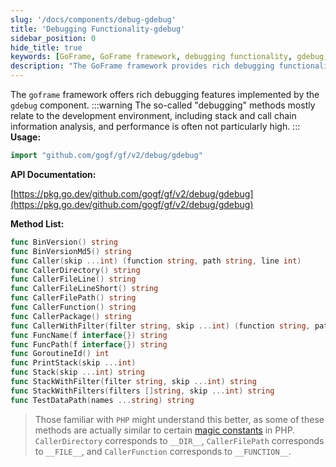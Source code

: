 ```yaml
---
slug: '/docs/components/debug-gdebug'
title: 'Debugging Functionality-gdebug'
sidebar_position: 0
hide_title: true
keywords: [GoFrame, GoFrame framework, debugging functionality, gdebug, GoFrame debugging, gdebug component, stack analysis, call chain information, performance optimization, API documentation]
description: "The GoFrame framework provides rich debugging functionality through the gdebug component, suitable for stack and call chain analysis in the development environment. Although debugging methods are not strongly related to performance efficiency, they can help developers better understand code execution paths and call information."
---
```


The `goframe` framework offers rich debugging features implemented by the `gdebug` component.
:::warning
The so-called "debugging" methods mostly relate to the development environment, including stack and call chain information analysis, and performance is often not particularly high.
:::
**Usage:**

```go
import "github.com/gogf/gf/v2/debug/gdebug"
```

**API Documentation:**

[https://pkg.go.dev/github.com/gogf/gf/v2/debug/gdebug](https://pkg.go.dev/github.com/gogf/gf/v2/debug/gdebug)

**Method List:**

```go
func BinVersion() string
func BinVersionMd5() string
func Caller(skip ...int) (function string, path string, line int)
func CallerDirectory() string
func CallerFileLine() string
func CallerFileLineShort() string
func CallerFilePath() string
func CallerFunction() string
func CallerPackage() string
func CallerWithFilter(filter string, skip ...int) (function string, path string, line int)
func FuncName(f interface{}) string
func FuncPath(f interface{}) string
func GoroutineId() int
func PrintStack(skip ...int)
func Stack(skip ...int) string
func StackWithFilter(filter string, skip ...int) string
func StackWithFilters(filters []string, skip ...int) string
func TestDataPath(names ...string) string
```

> Those familiar with `PHP` might understand this better, as some of these methods are actually similar to certain [magic constants](https://www.php.net/manual/en/language.constants.predefined.php) in PHP. `CallerDirectory` corresponds to `__DIR__`, `CallerFilePath` corresponds to `__FILE__`, and `CallerFunction` corresponds to `__FUNCTION__`.